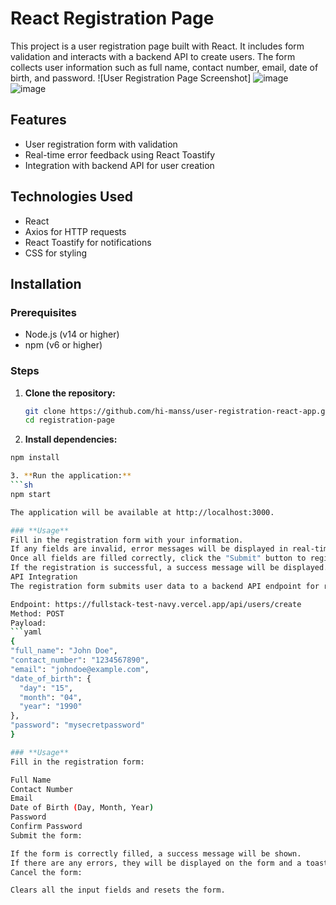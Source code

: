 # React Registration Page

This project is a user registration page built with React. It includes form validation and interacts with a backend API to create users. The form collects user information such as full name, contact number, email, date of birth, and password.
![User Registration Page Screenshot]
![image](https://github.com/hi-manss/user-registration-react-app/assets/101518009/bc746194-ea7f-4486-a4af-4b80f5471866)
![image](https://github.com/hi-manss/user-registration-react-app/assets/101518009/72314ff7-d972-42f5-9e89-a98696a28dc5)


 
## Features

- User registration form with validation
- Real-time error feedback using React Toastify
- Integration with backend API for user creation

## Technologies Used

- React
- Axios for HTTP requests
- React Toastify for notifications
- CSS for styling

## Installation

### Prerequisites

- Node.js (v14 or higher)
- npm (v6 or higher)

### Steps

1. **Clone the repository:**

   ```sh
   git clone https://github.com/hi-manss/user-registration-react-app.git
   cd registration-page
2. **Install dependencies:**

  ```sh
  npm install

3. **Run the application:**
  ```sh
  npm start

The application will be available at http://localhost:3000.

### **Usage**
Fill in the registration form with your information.
If any fields are invalid, error messages will be displayed in real-time.
Once all fields are filled correctly, click the "Submit" button to register.
If the registration is successful, a success message will be displayed.
API Integration
The registration form submits user data to a backend API endpoint for registration:

Endpoint: https://fullstack-test-navy.vercel.app/api/users/create
Method: POST
Payload:
 ```yaml
{
  "full_name": "John Doe",
  "contact_number": "1234567890",
  "email": "johndoe@example.com",
  "date_of_birth": {
    "day": "15",
    "month": "04",
    "year": "1990"
  },
  "password": "mysecretpassword"
}
 
### **Usage**
  Fill in the registration form:

  Full Name
  Contact Number
  Email
  Date of Birth (Day, Month, Year)
  Password
  Confirm Password
  Submit the form:

  If the form is correctly filled, a success message will be shown.
  If there are any errors, they will be displayed on the form and a toast notification will be shown.
  Cancel the form:
  
  Clears all the input fields and resets the form.
